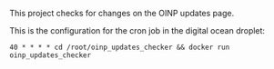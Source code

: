 This project checks for changes on the OINP updates page.

This is the configuration for the cron job in the digital ocean droplet:

`40 * * * * cd /root/oinp_updates_checker && docker run oinp_updates_checker`
